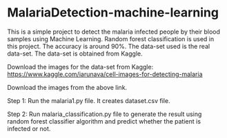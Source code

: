 # MalariaDetection-machine-learning
This is a simple project to detect the malaria infected people by their blood samples using Machine Learning. Random forest classification is used in this project. The accuracy is around 90%. The data-set used is the real data-set. The data-set is obtained from Kaggle.

Download the images for the data-set from Kaggle: https://www.kaggle.com/iarunava/cell-images-for-detecting-malaria

Download the images from the above link.

Step 1: Run the malaria1.py file. It creates dataset.csv file.

Step 2: Run malaria_classification.py file to generate the result using random forest classifier algorithm and predict whether the         patient is infected or not. 
